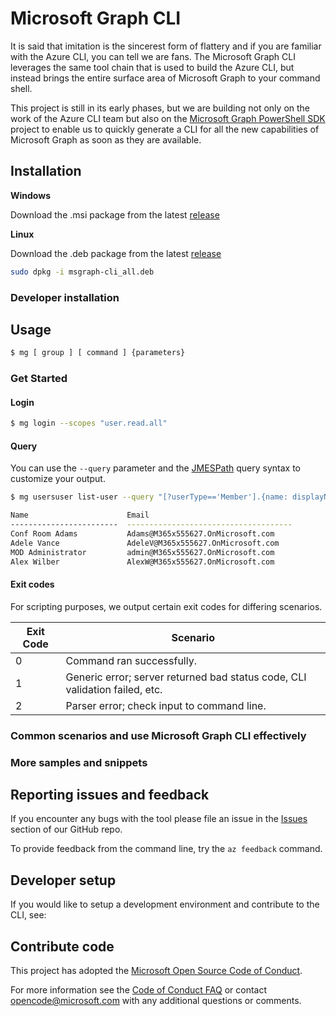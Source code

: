 # Microsoft Graph CLI

It is said that imitation is the sincerest form of flattery and if you are familiar with the Azure CLI, you can tell we are fans. The Microsoft Graph CLI leverages the same tool chain that is used to build the Azure CLI, but instead brings the entire surface area of Microsoft Graph to your command shell.

This project is still in its early phases, but we are building not only on the work of the Azure CLI team but also on the [Microsoft Graph PowerShell SDK](https://github.com/microsoftgraph/msgraph-sdk-powershell) project to enable us to quickly generate a CLI for all the new capabilities of Microsoft Graph as soon as they are available.

## Installation

**Windows**

Download the .msi package from the latest [release](https://github.com/microsoftgraph/msgraph-cli/releases)

**Linux**

Download the .deb package from the latest [release](https://github.com/microsoftgraph/msgraph-cli/releases)
``` bash
sudo dpkg -i msgraph-cli_all.deb
```

### Developer installation 

## Usage

```bash
$ mg [ group ] [ command ] {parameters}
```

### Get Started

#### Login
```bash
$ mg login --scopes "user.read.all"
```

#### Query

You can use the `--query` parameter and the [JMESPath](http://jmespath.org/) query syntax to customize your output.

```bash
$ mg usersuser list-user --query "[?userType=='Member'].{name: displayName, email: mail}" --output table

Name                      Email
------------------------  -------------------------------------
Conf Room Adams           Adams@M365x555627.OnMicrosoft.com
Adele Vance               AdeleV@M365x555627.OnMicrosoft.com
MOD Administrator         admin@M365x555627.OnMicrosoft.com
Alex Wilber               AlexW@M365x555627.OnMicrosoft.com
```

#### Exit codes

For scripting purposes, we output certain exit codes for differing scenarios.

|Exit Code   |Scenario   |
|---|---|
|0  |Command ran successfully.   |
|1   |Generic error; server returned bad status code, CLI validation failed, etc.   |
|2   |Parser error; check input to command line.   |


### Common scenarios and use Microsoft Graph CLI effectively

### More samples and snippets

## Reporting issues and feedback

If you encounter any bugs with the tool please file an issue in the [Issues](https://github.com/microsoftgraph/graph-cli/issues) section of our GitHub repo.

To provide feedback from the command line, try the `az feedback` command.


## Developer setup

If you would like to setup a development environment and contribute to the CLI, see:


## Contribute code

This project has adopted the [Microsoft Open Source Code of Conduct](https://opensource.microsoft.com/codeofconduct/).

For more information see the [Code of Conduct FAQ](https://opensource.microsoft.com/codeofconduct/faq/) or contact [opencode@microsoft.com](mailto:opencode@microsoft.com) with any additional questions or comments.

